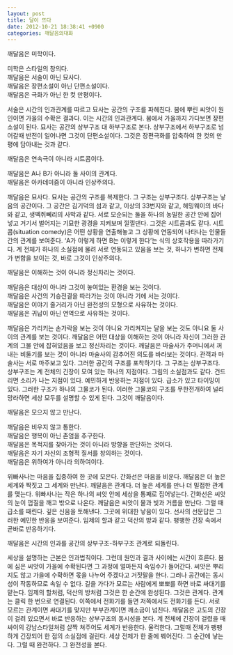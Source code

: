 ```yaml
---
layout: post
title: 달이 뜨다
date: 2012-10-21 18:38:41 +0900
categories: 깨달음의대화
---
```

<p style="color: rgb(51, 51, 51); font-family: 바탕; font-size: 13px; line-height: 21px; text-align: justify; background-color: rgb(255, 255, 255); ">
</p> 깨달음은 미학이다.

    
미학은 스타일의 창의다.    
깨달음은 서술이 아닌 묘사다.    
깨달음은 장편소설이 아닌 단편소설이다.    
깨달음은 극화가 아닌 한 컷 만평이다.

<p style="color: rgb(51, 51, 51); font-family: 바탕; font-size: 13px; line-height: 21px; text-align: justify; background-color: rgb(255, 255, 255); ">
</p> 서술은 시간의 인과관계를 따르고 묘사는 공간의 구조를 파헤친다. 봄에 뿌린 씨앗이 원인이면 가을의 수확은 결과다. 이는 시간의 인과관계다. 봄에서 가을까지 가다보면 장편소설이 된다. 묘사는 공간의 상부구조 대 하부구조로 본다. 상부구조에서 하부구조로 넘어갈때 반전이 일어나면 그것이 단편소설이다. 그것은 장편극화를 압축하여 한 컷의 만평에 담아내는 것과 같다.

<p style="color: rgb(51, 51, 51); font-family: 바탕; font-size: 13px; line-height: 21px; text-align: justify; background-color: rgb(255, 255, 255); ">
</p> 깨달음은 연속극이 아니라 시트콤이다.

    
깨달음은 A나 B가 아니라 둘 사이의 관계다.    
깨달음은 아카데미즘이 아니라 인상주의다.

<p style="color: rgb(51, 51, 51); font-family: 바탕; font-size: 13px; line-height: 21px; text-align: justify; background-color: rgb(255, 255, 255); ">
</p> 깨달음은 묘사다. 묘사는 공간의 구조를 복제한다. 그 구조는 상부구조다. 상부구조는 낳음의 공간이다. 그 공간은 김기덕의 섬과 같고, 이상의 33번지와 같고, 헤밍웨이의 바다와 같고, 생떽쥐뻬리의 사막과 같다. 서로 모순되는 둘을 하나의 농밀한 공간 안에 집어넣고 거기서 벌어지는 기묘한 광경을 지켜보며 낄낄댄다. 그것은 시트콤과도 같다. 시트콤(situation comedy)은 어떤 상황을 연출해놓고 그 상황에 연동되어 나타나는 인물들간의 관계를 보여준다. ‘A가 이렇게 하면 B는 이렇게 한다’는 식의 상호작용을 따라가기다. 계 전체가 하나의 소실점에 물려 서로 연동되고 있음을 보는 것, 하나가 변하면 전체가 변함을 보이는 것, 바로 그것이 인상주의다.

<p style="color: rgb(51, 51, 51); font-family: 바탕; font-size: 13px; line-height: 21px; text-align: justify; background-color: rgb(255, 255, 255); ">
</p> 깨달음은 이해하는 것이 아니라 정신차리는 것이다.

    
깨달음은 대상이 아니라 그것이 놓여있는 환경을 보는 것이다.    
깨달음은 사건의 기승전결을 따라가는 것이 아니라 기에 서는 것이다.    
깨달음은 이야기 줄거리가 아닌 완전성의 모형으로 사유하는 것이다.    
깨달음은 귀납이 아닌 연역으로 사유하는 것이다.

<p style="color: rgb(51, 51, 51); font-family: 바탕; font-size: 13px; line-height: 21px; text-align: justify; background-color: rgb(255, 255, 255); ">
</p> 깨달음은 가리키는 손가락을 보는 것이 아니요 가리켜지는 달을 보는 것도 아니요 둘 사이의 관계를 보는 것이다. 깨달음은 어떤 대상을 이해하는 것이 아니라 자신이 그러한 관계의 그물 안에 잡혀있음을 보고 정신차리는 것이다. 깨달음은 마술사가 주머니에서 꺼내는 비둘기를 보는 것이 아니라 마술사의 감추어진 의도를 바라보는 것이다. 관객과 마술사는 서로 마주보고 있다. 그러한 공간의 구조를 포착하기다. 그 구조는 상부구조다. 상부구조는 계 전체의 긴장이 모여 있는 하나의 지점이다. 그림의 소실점과도 같다. 건드리면 소리가 나는 지점이 있다. 예민하게 반응하는 지점이 있다. 급소가 있고 타이밍이 있다. 그러한 구조가 하나의 그물코가 된다. 이러한 그물코의 구조를 무한전개하여 널리 망라하면 세상 모두를 설명할 수 있게 된다. 그것이 깨달음이다.

<p style="color: rgb(51, 51, 51); font-family: 바탕; font-size: 13px; line-height: 21px; text-align: justify; background-color: rgb(255, 255, 255); ">
</p> 깨달음은 모으지 않고 만난다.

    
깨달음은 비우지 않고 통한다.    
깨달음은 행복이 아닌 존엄을 추구한다.    
깨달음은 목적지를 찾아가는 것이 아니라 방향을 판단하는 것이다.    
깨달음은 자기 자신의 조형적 질서를 창의하는 것이다.   
깨달음은 위하여가 아니라 의하여이다.

<p style="color: rgb(51, 51, 51); font-family: 바탕; font-size: 13px; line-height: 21px; text-align: justify; background-color: rgb(255, 255, 255); ">
</p> 위빠사나는 마음을 집중하여 한 곳에 모은다. 간화선은 마음을 비운다. 깨달음은 더 높은 세계와 짝짓고 그 세계와 만난다. 깨달음은 관계다. 더 높은 세계를 만나 더 밀접한 관계를 맺는다. 위빠사나는 작은 하나의 씨앗 안에 세상을 통째로 집어넣는다. 간화선은 씨앗의 눈이 껍질을 깨고 밖으로 나온다. 깨달음은 씨앗이 물과 빛과 거름을 만난다. 그럴 때 급소를 때린다. 깊은 신음을 토해낸다. 그곳에 위대한 낳음이 있다. 선사의 선문답은 그러한 예민한 반응을 보여준다. 임제의 할과 같고 덕산의 방과 같다. 팽팽한 긴장 속에서 곧바로 반응하기다.

<p style="color: rgb(51, 51, 51); font-family: 바탕; font-size: 13px; line-height: 21px; text-align: justify; background-color: rgb(255, 255, 255); ">
</p> 깨달음은 시간의 인과를 공간의 상부구조-하부구조 관계로 되돌린다.

<p style="color: rgb(51, 51, 51); font-family: 바탕; font-size: 13px; line-height: 21px; text-align: justify; background-color: rgb(255, 255, 255); ">
</p> 세상을 설명하는 근본은 인과법칙이다. 그런데 원인과 결과 사이에는 시간이 흐른다. 봄에 심은 씨앗이 가을에 수확된다면 그 과정에 얼마든지 속임수가 들어간다. 씨앗은 뿌리지도 않고 가을에 수확하면 몫을 나누어 주겠다고 거짓말을 한다. 그러나 공간에는 동시성이 작동하므로 속일 수 없다. 길을 가다가 모르는 사람에게 뽀뽀를 하면 바로 싸대기를 맡는다. 임제의 할처럼, 덕산의 방처럼 그것은 한 순간에 완성된다. 그것은 관계다. 관계는 클릭 한 번으로 연결된다. 이쪽에서 전화기를 들면 저쪽에서도 전화기를 든다. 서로 모르는 관계이면 싸대기를 맞지만 부부관계이면 깨소금이 넘친다. 깨달음은 고도의 긴장이 걸려 있으면서 바로 반응하는 상부구조의 동시성을 본다. 계 전체에 긴장이 걸렸을 때 싸이의 강남스타일처럼 살짝 쳐주어도 세계가 반응한다. 울컥한다. 그럴때 전체가 팽팽하게 긴장되어 한 점의 소실점에 걸린다. 세상 전체가 한 줄에 꿰어진다. 그 순간에 낳는다. 그럴 때 완전하다. 그 완전성을 본다.